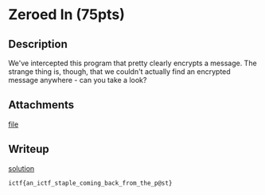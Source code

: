 # Zeroed In (75pts)

## Description

We've intercepted this program that pretty clearly encrypts a message. The strange thing is, though, that we couldn't actually find an encrypted message anywhere - can you take a look?

## Attachments

[file](./zeroed.py)

## Writeup

[solution](./solution.py)

`ictf{an_ictf_staple_coming_back_from_the_p@st}`
